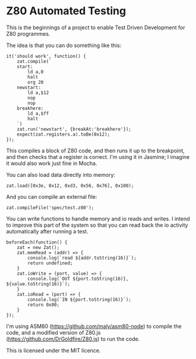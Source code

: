 Z80 Automated Testing
=====================

This is the beginnings of a project to enable Test Driven Development
for Z80 programmes.

The idea is that you can do something like this:

    it('should work', function() {
        zat.compile(`
        start:
            ld a,0
            halt
            org 20
        newstart:
            ld a,$12
            nop
            nop
        breakhere:
            ld a,$ff
            halt
        `)
        zat.run('newstart', {breakAt:'breakhere'});
        expect(zat.registers.a).toBe(0x12);
    });

This compiles a block of Z80 code, and then runs it up to the breakpoint, and then checks that a register is correct. I'm using it in Jasmine; I imagine it would also work just fine in Mocha.

You can also load data directly into memory:

    zat.load([0x3e, 0x12, 0xd3, 0x56, 0x76], 0x100);

And you can compile an external file:

    zat.compileFile('spec/test.z80');

You can write functions to handle memory and io reads and writes. I intend to improve this part
of the system so that you can read back the io activity automatically after running a test.

    beforeEach(function() {
        zat = new Zat();
        zat.memRead = (addr) => {
            console.log(`read ${addr.toString(16)}`);
            return undefined;
        }
        zat.ioWrite = (port, value) => {
            console.log(`OUT ${port.toString(16)}, ${value.toString(16)}`);
        }
        zat.ioRead = (port) => {
            console.log(`IN ${port.toString(16)}`);
            return 0x00;
        }
    });

I'm using ASM80 (https://github.com/maly/asm80-node) to compile the code, and a modified version
of Z80.js (https://github.com/DrGoldfire/Z80.js) to run the code.

This is licensed under the MIT licence.